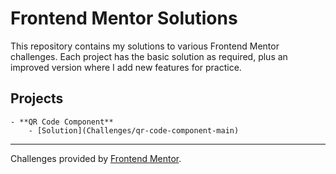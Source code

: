 # Frontend Mentor Solutions

This repository contains my solutions to various Frontend Mentor challenges.
Each project has the basic solution as required, plus an improved version where I add new features for practice.

## Projects
    - **QR Code Component**
        - [Solution](Challenges/qr-code-component-main)

---

Challenges provided by [Frontend Mentor](https://frontendmentor.io).  
